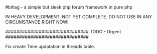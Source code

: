 #bihag - a simple but sleek php forum framework in pure php

IN HEAVY DEVELOPMENT. NOT YET COMPLETE. DO NOT USE IN ANY CIRCUMSTANCE RIGHT NOW!

##############################
TODO - Urgent
##############################

Fix create Time updatation in threads table.
